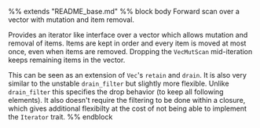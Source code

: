 %% extends "README_base.md"
%% block body
Forward scan over a vector with mutation and item removal.

Provides an iterator like interface over a vector which allows mutation and
removal of items. Items are kept in order and every item is moved at most once,
even when items are removed. Dropping the `VecMutScan` mid-iteration keeps
remaining items in the vector.

This can be seen as an extension of `Vec`'s `retain` and `drain`. It is also
very similar to the unstable `drain_filter` but slightly more flexible. Unlike
`drain_filter` this specifies the drop behavior (to keep all following
elements). It also doesn't require the filtering to be done within a closure,
which gives additional flexibilty at the cost of not being able to implement
the `Iterator` trait.
%% endblock

